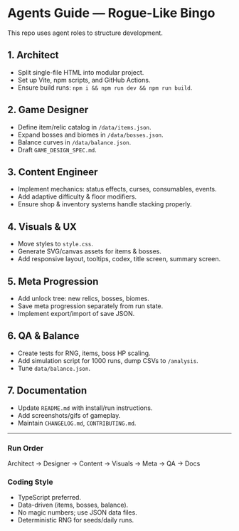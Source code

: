 # Agents Guide — Rogue-Like Bingo

This repo uses agent roles to structure development.

## 1. Architect
- Split single-file HTML into modular project.
- Set up Vite, npm scripts, and GitHub Actions.
- Ensure build runs: `npm i && npm run dev && npm run build`.

## 2. Game Designer
- Define item/relic catalog in `/data/items.json`.
- Expand bosses and biomes in `/data/bosses.json`.
- Balance curves in `/data/balance.json`.
- Draft `GAME_DESIGN_SPEC.md`.

## 3. Content Engineer
- Implement mechanics: status effects, curses, consumables, events.
- Add adaptive difficulty & floor modifiers.
- Ensure shop & inventory systems handle stacking properly.

## 4. Visuals & UX
- Move styles to `style.css`.
- Generate SVG/canvas assets for items & bosses.
- Add responsive layout, tooltips, codex, title screen, summary screen.

## 5. Meta Progression
- Add unlock tree: new relics, bosses, biomes.
- Save meta progression separately from run state.
- Implement export/import of save JSON.

## 6. QA & Balance
- Create tests for RNG, items, boss HP scaling.
- Add simulation script for 1000 runs, dump CSVs to `/analysis`.
- Tune `data/balance.json`.

## 7. Documentation
- Update `README.md` with install/run instructions.
- Add screenshots/gifs of gameplay.
- Maintain `CHANGELOG.md`, `CONTRIBUTING.md`.

---

### Run Order
Architect → Designer → Content → Visuals → Meta → QA → Docs

### Coding Style
- TypeScript preferred.
- Data-driven (items, bosses, balance).
- No magic numbers; use JSON data files.
- Deterministic RNG for seeds/daily runs.
